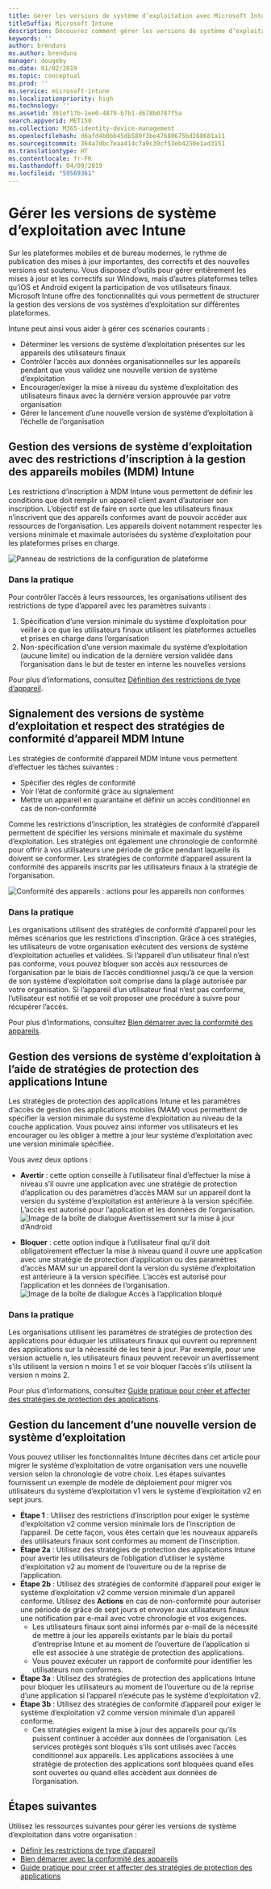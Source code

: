 ```yaml
---
title: Gérer les versions de système d’exploitation avec Microsoft Intune
titleSuffix: Microsoft Intune
description: Découvrez comment gérer les versions de système d’exploitation sur plusieurs plateformes avec Microsoft Intune.
keywords: ''
author: brenduns
ms.author: brenduns
manager: dougeby
ms.date: 01/02/2019
ms.topic: conceptual
ms.prod: ''
ms.service: microsoft-intune
ms.localizationpriority: high
ms.technology: ''
ms.assetid: 361ef17b-1ee0-4879-b7b1-d678b0787f5a
search.appverid: MET150
ms.collection: M365-identity-device-management
ms.openlocfilehash: d6afd4b0bb45db580f3be47680675bd268681a11
ms.sourcegitcommit: 364a7dbc7eaa414c7a9c39cf53eb4250e1ad3151
ms.translationtype: HT
ms.contentlocale: fr-FR
ms.lasthandoff: 04/09/2019
ms.locfileid: "59569361"
---
```

# <a name="manage-operating-system-versions-with-intune"></a>Gérer les versions de système d’exploitation avec Intune
Sur les plateformes mobiles et de bureau modernes, le rythme de publication des mises à jour importantes, des correctifs et des nouvelles versions est soutenu. Vous disposez d’outils pour gérer entièrement les mises à jour et les correctifs sur Windows, mais d’autres plateformes telles qu’iOS et Android exigent la participation de vos utilisateurs finaux.  Microsoft Intune offre des fonctionnalités qui vous permettent de structurer la gestion des versions de vos systèmes d’exploitation sur différentes plateformes.

Intune peut ainsi vous aider à gérer ces scénarios courants : 
- Déterminer les versions de système d’exploitation présentes sur les appareils des utilisateurs finaux
- Contrôler l’accès aux données organisationnelles sur les appareils pendant que vous validez une nouvelle version de système d’exploitation
- Encourager/exiger la mise à niveau du système d’exploitation des utilisateurs finaux avec la dernière version approuvée par votre organisation
- Gérer le lancement d’une nouvelle version de système d’exploitation à l’échelle de l’organisation
  
## <a name="operating-system-version-control-using-intune-mobile-device-management-mdm-enrollment-restrictions"></a>Gestion des versions de système d’exploitation avec des restrictions d’inscription à la gestion des appareils mobiles (MDM) Intune
Les restrictions d’inscription à MDM Intune vous permettent de définir les conditions que doit remplir un appareil client avant d’autoriser son inscription. L’objectif est de faire en sorte que les utilisateurs finaux n’inscrivent que des appareils conformes avant de pouvoir accéder aux ressources de l’organisation. Les appareils doivent notamment respecter les versions minimale et maximale autorisées du système d’exploitation pour les plateformes prises en charge.
 
![Panneau de restrictions de la configuration de plateforme](./media/os-version-platform-configurations.png) 
 
### <a name="in-practice"></a>Dans la pratique
Pour contrôler l’accès à leurs ressources, les organisations utilisent des restrictions de type d’appareil avec les paramètres suivants : 
1. Spécification d’une version minimale du système d’exploitation pour veiller à ce que les utilisateurs finaux utilisent les plateformes actuelles et prises en charge dans l’organisation 
2. Non-spécification d’une version maximale du système d’exploitation (aucune limite) ou indication de la dernière version validée dans l’organisation dans le but de tester en interne les nouvelles versions

Pour plus d’informations, consultez [Définition des restrictions de type d’appareil](https://docs.microsoft.com/intune/enrollment-restrictions-set#set-device-type-restrictions).
 
## <a name="operating-system-version-reporting-and-compliance-with-intune-mdm-device-compliance-policies"></a>Signalement des versions de système d’exploitation et respect des stratégies de conformité d’appareil MDM Intune
Les stratégies de conformité d’appareil MDM Intune vous permettent d’effectuer les tâches suivantes : 
- Spécifier des règles de conformité
- Voir l’état de conformité grâce au signalement
- Mettre un appareil en quarantaine et définir un accès conditionnel en cas de non-conformité

Comme les restrictions d’inscription, les stratégies de conformité d’appareil permettent de spécifier les versions minimale et maximale du système d’exploitation. Les stratégies ont également une chronologie de conformité pour offrir à vos utilisateurs une période de grâce pendant laquelle ils doivent se conformer. Les stratégies de conformité d’appareil assurent la conformité des appareils inscrits par les utilisateurs finaux à la stratégie de l’organisation.

![Conformité des appareils : actions pour les appareils non conformes](./media/os-version-actions-noncompliance.png) 

### <a name="in-practice"></a>Dans la pratique
Les organisations utilisent des stratégies de conformité d’appareil pour les mêmes scénarios que les restrictions d’inscription. Grâce à ces stratégies, les utilisateurs de votre organisation exécutent des versions de système d’exploitation actuelles et validées. Si l’appareil d’un utilisateur final n’est pas conforme, vous pouvez bloquer son accès aux ressources de l’organisation par le biais de l’accès conditionnel jusqu’à ce que la version de son système d’exploitation soit comprise dans la plage autorisée par votre organisation. Si l’appareil d’un utilisateur final n’est pas conforme, l’utilisateur est notifié et se voit proposer une procédure à suivre pour récupérer l’accès.   

Pour plus d’informations, consultez [Bien démarrer avec la conformité des appareils](https://docs.microsoft.com/intune/device-compliance-get-started).
 
## <a name="operating-system-version-controls-using-intune-app-protection-policies"></a>Gestion des versions de système d’exploitation à l’aide de stratégies de protection des applications Intune    
Les stratégies de protection des applications Intune et les paramètres d’accès de gestion des applications mobiles (MAM) vous permettent de spécifier la version minimale du système d’exploitation au niveau de la couche application. Vous pouvez ainsi informer vos utilisateurs et les encourager ou les obliger à mettre à jour leur système d’exploitation avec une version minimale spécifiée.
 
Vous avez deux options : 
- **Avertir** : cette option conseille à l’utilisateur final d’effectuer la mise à niveau s’il ouvre une application avec une stratégie de protection d’application ou des paramètres d’accès MAM sur un appareil dont la version du système d’exploitation est antérieure à la version spécifiée. L’accès est autorisé pour l’application et les données de l’organisation.
  ![Image de la boîte de dialogue Avertissement sur la mise à jour d’Android](./media/os-version-update-warning.png) 

- **Bloquer** : cette option indique à l’utilisateur final qu’il doit obligatoirement effectuer la mise à niveau quand il ouvre une application avec une stratégie de protection d’application ou des paramètres d’accès MAM sur un appareil dont la version du système d’exploitation est antérieure à la version spécifiée. L’accès est autorisé pour l’application et les données de l’organisation.
  ![Image de la boîte de dialogue Accès à l’application bloqué](./media/os-version-access-blocked.png)

### <a name="in-practice"></a>Dans la pratique
Les organisations utilisent les paramètres de stratégies de protection des applications pour éduquer les utilisateurs finaux qui ouvrent ou reprennent des applications sur la nécessité de les tenir à jour. Par exemple, pour une version actuelle n, les utilisateurs finaux peuvent recevoir un avertissement s’ils utilisent la version n moins 1 et se voir bloquer l’accès s’ils utilisent la version n moins 2.
 
Pour plus d’informations, consultez [Guide pratique pour créer et affecter des stratégies de protection des applications](https://docs.microsoft.com/intune/app-protection-policies).

## <a name="managing-a-new-operating-system-version-rollout"></a>Gestion du lancement d’une nouvelle version de système d’exploitation
Vous pouvez utiliser les fonctionnalités Intune décrites dans cet article pour migrer le système d’exploitation de votre organisation vers une nouvelle version selon la chronologie de votre choix. Les étapes suivantes fournissent un exemple de modèle de déploiement pour migrer vos utilisateurs du système d’exploitation v1 vers le système d’exploitation v2 en sept jours.
- **Étape 1** : Utilisez des restrictions d’inscription pour exiger le système d’exploitation v2 comme version minimale lors de l’inscription de l’appareil. De cette façon, vous êtes certain que les nouveaux appareils des utilisateurs finaux sont conformes au moment de l’inscription.
- **Étape 2a** : Utilisez des stratégies de protection des applications Intune pour avertir les utilisateurs de l’obligation d’utiliser le système d’exploitation v2 au moment de l’ouverture ou de la reprise de l’application.
- **Étape 2b** : Utilisez des stratégies de conformité d’appareil pour exiger le système d’exploitation v2 comme version minimale d’un appareil conforme. Utilisez des **Actions** en cas de non-conformité pour autoriser une période de grâce de sept jours et envoyer aux utilisateurs finaux une notification par e-mail avec votre chronologie et vos exigences.
  -  Les utilisateurs finaux sont ainsi informés par e-mail de la nécessité de mettre à jour les appareils existants par le biais du portail d’entreprise Intune et au moment de l’ouverture de l’application si elle est associée à une stratégie de protection des applications.
  - Vous pouvez exécuter un rapport de conformité pour identifier les utilisateurs non conformes. 
- **Étape 3a** : Utilisez des stratégies de protection des applications Intune pour bloquer les utilisateurs au moment de l’ouverture ou de la reprise d’une application si l’appareil n’exécute pas le système d’exploitation v2.
- **Étape 3b** : Utilisez des stratégies de conformité d’appareil pour exiger le système d’exploitation v2 comme version minimale d’un appareil conforme.
  - Ces stratégies exigent la mise à jour des appareils pour qu’ils puissent continuer à accéder aux données de l’organisation. Les services protégés sont bloqués s’ils sont utilisés avec l’accès conditionnel aux appareils. Les applications associées à une stratégie de protection des applications sont bloquées quand elles sont ouvertes ou quand elles accèdent aux données de l’organisation.

## <a name="next-steps"></a>Étapes suivantes
Utilisez les ressources suivantes pour gérer les versions de système d’exploitation dans votre organisation : 

- [Définir les restrictions de type d’appareil](https://docs.microsoft.com/intune/enrollment-restrictions-set#set-device-type-restrictions)
- [Bien démarrer avec la conformité des appareils](https://docs.microsoft.com/intune/device-compliance-get-started)
- [Guide pratique pour créer et affecter des stratégies de protection des applications](https://docs.microsoft.com/intune/app-protection-policies)
